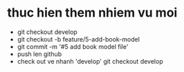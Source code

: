 # thuc hien them nhiem vu moi

- git checkout develop
- git checkout -b feature/5-add-book-model
- git commit -m '#5 add book model file'
- push len github
- check out ve nhanh 'develop' git checkout develop
